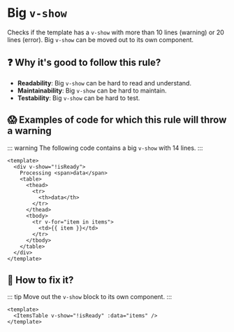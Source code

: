 # Big `v-show`

Checks if the template has a `v-show` with more than 10 lines (warning) or 20 lines (error).
Big `v-show` can be moved out to its own component.

## ❓ Why it's good to follow this rule?

- **Readability**: Big `v-show` can be hard to read and understand.
- **Maintainability**: Big `v-show` can be hard to maintain.
- **Testability**: Big `v-show` can be hard to test.

## 😱 Examples of code for which this rule will throw a warning

::: warning
The following code contains a big `v-show` with 14 lines.
:::

```vue
<template>
  <div v-show="!isReady">
    Processing <span>data</span>
    <table>
      <thead>
        <tr>
          <th>data</th>
        </tr>
      </thead>
      <tbody>
        <tr v-for="item in items">
          <td>{{ item }}</td>
        </tr>
      </tbody>
    </table>
  </div>
</template>
```

## 🤩 How to fix it?

::: tip
Move out the `v-show` block to its own component.
:::

```vue
<template>
  <ItemsTable v-show="!isReady" :data="items" />
</template>
```
